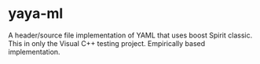 # yaya-ml
A header/source file implementation of YAML that uses boost Spirit classic. This in only the Visual C++ testing project. Empirically based implementation.
